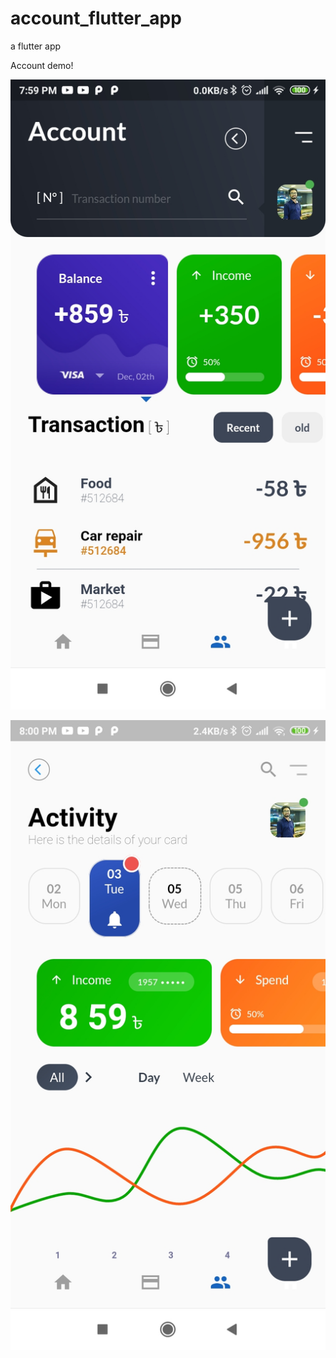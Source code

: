 # account_flutter_app
a flutter app

Account demo!

![alt text](https://github.com/raselkhan9560/account_flutter_app/blob/main/image1.jpg?raw=true)

![alt text](https://github.com/raselkhan9560/account_flutter_app/blob/main/image2.jpg?raw=true)